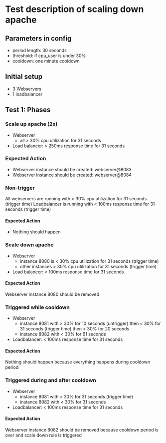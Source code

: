 # Test description of scaling down apache
## Parameters in config
- period length: 30 seconds
- threshold: if cpu_user is under 30% 
- cooldown: one minute cooldown

## Initial setup
- 3 Webservers
- 1 loadbalancer

## Test 1: Phases
### Scale up apache (2x)
- Webserver
    - all > 30% cpu utilization for 31 seconds
- Load balancer: > 250ms response time for 31 seconds

### Expected Action
- Webserver instance should be created: webserver@8083
- Webserver instance should be created: webserver@8084

### Non-trigger
All webservers are running with > 30% cpu utilization for 31 seconds (trigger time) 
Loadbalancer is running with < 100ms response time for 31 seconds (trigger time)

#### Expected Action
- Nothing should happen

### Scale down apache
- Webserver 
    - instance 8080 is < 30% cpu utilization for 31 seconds (trigger time)
    - other instances > 30% cpu utilization for 31 seconds (trigger time)
- Load balancer: < 100ms response time for 31 seconds

#### Expected Action
Webserver instance 8080 should be removed

### Triggered while cooldown
- Webserver
    - instance 8081 with > 30% for 10 seconds (untrigger) then < 30% for 31 seconds (trigger time) then > 30% for 20 seconds
    - instance 8082 with < 30% for 61 seconds
- Loadbalancer: < 100ms response time for 31 seconds

#### Expected Action
Nothing should happen because everything happens during cooldown period

### Triggered during and after cooldown
- Webserver
    - instance 8081 with > 30% for 31 seconds (trigger time)
    - instance 8082 with < 30% for 31 seconds
- Loadbalancer: < 100ms response time for 31 seconds

#### Expected Action
Webserver instance 8082 should be removed because cooldown period is over and scale down rule is triggered
